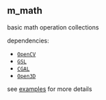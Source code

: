 #

## m_math

basic math operation collections

dependencies: 

- [`OpenCV`](https://github.com/opencv/opencv)
- [`GSL`](https://www.gnu.org/software/gsl/)
- [`CGAL`](https://github.com/CGAL/cgal)
- [`Open3D`](https://github.com/intel-isl/Open3D)

see [examples](./examples) for more details
